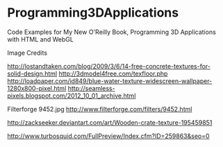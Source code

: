 Programming3DApplications
=========================

Code Examples for My New O'Reilly Book, Programming 3D Applications with HTML and WebGL

Image Credits

http://lostandtaken.com/blog/2009/3/6/14-free-concrete-textures-for-solid-design.html
http://3dmodel4free.com/texfloor.php
http://loadpaper.com/id849/blue-water-texture-widescreen-wallpaper-1280x800-pixel.html
http://seamless-pixels.blogspot.com/2012_10_01_archive.html

Filterforge
9452.jpg 
http://www.filterforge.com/filters/9452.html

http://zackseeker.deviantart.com/art/Wooden-crate-texture-195459851

http://www.turbosquid.com/FullPreview/Index.cfm?ID=259863&seo=0
